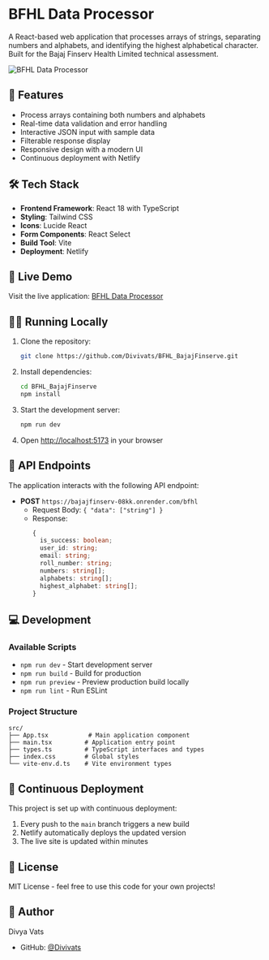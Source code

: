 # BFHL Data Processor

A React-based web application that processes arrays of strings, separating numbers and alphabets, and identifying the highest alphabetical character. Built for the Bajaj Finserv Health Limited technical assessment.

![BFHL Data Processor](https://i.imgur.com/YourScreenshot.png)

## 🌟 Features

- Process arrays containing both numbers and alphabets
- Real-time data validation and error handling
- Interactive JSON input with sample data
- Filterable response display
- Responsive design with a modern UI
- Continuous deployment with Netlify

## 🛠️ Tech Stack

- **Frontend Framework**: React 18 with TypeScript
- **Styling**: Tailwind CSS
- **Icons**: Lucide React
- **Form Components**: React Select
- **Build Tool**: Vite
- **Deployment**: Netlify

## 🚀 Live Demo

Visit the live application: [BFHL Data Processor](https://your-netlify-url.netlify.app)

## 🏃‍♂️ Running Locally

1. Clone the repository:
   ```bash
   git clone https://github.com/Divivats/BFHL_BajajFinserve.git
   ```

2. Install dependencies:
   ```bash
   cd BFHL_BajajFinserve
   npm install
   ```

3. Start the development server:
   ```bash
   npm run dev
   ```

4. Open [http://localhost:5173](http://localhost:5173) in your browser

## 📝 API Endpoints

The application interacts with the following API endpoint:

- **POST** `https://bajajfinserv-08kk.onrender.com/bfhl`
  - Request Body: `{ "data": ["string"] }`
  - Response: 
    ```typescript
    {
      is_success: boolean;
      user_id: string;
      email: string;
      roll_number: string;
      numbers: string[];
      alphabets: string[];
      highest_alphabet: string[];
    }
    ```

## 💻 Development

### Available Scripts

- `npm run dev` - Start development server
- `npm run build` - Build for production
- `npm run preview` - Preview production build locally
- `npm run lint` - Run ESLint

### Project Structure

```
src/
├── App.tsx           # Main application component
├── main.tsx         # Application entry point
├── types.ts         # TypeScript interfaces and types
├── index.css        # Global styles
└── vite-env.d.ts    # Vite environment types
```

## 🔄 Continuous Deployment

This project is set up with continuous deployment:

1. Every push to the `main` branch triggers a new build
2. Netlify automatically deploys the updated version
3. The live site is updated within minutes

## 📄 License

MIT License - feel free to use this code for your own projects!

## 👤 Author

Divya Vats
- GitHub: [@Divivats](https://github.com/Divivats)